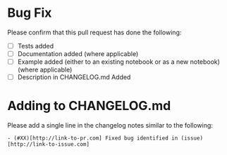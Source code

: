 # Bug Fix

Please confirm that this pull request has done the following:

- [ ] Tests added
- [ ] Documentation added (where applicable)
- [ ] Example added (either to an existing notebook or as a new notebook) (where applicable)
- [ ] Description in CHANGELOG.md Added

# Adding to CHANGELOG.md

Please add a single line in the changelog notes similar to the following:

```
- (#XX)[http://link-to-pr.com] Fixed bug identified in (issue)[http://link-to-issue.com]
```
